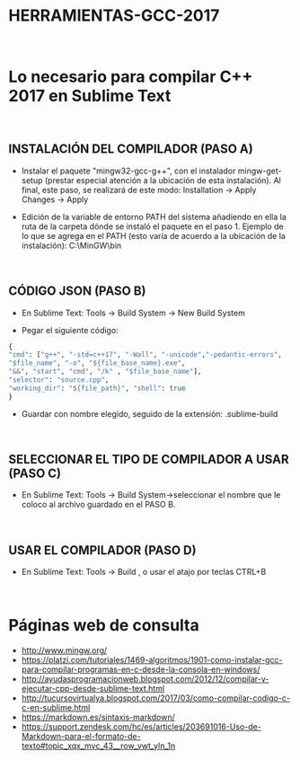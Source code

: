# HERRAMIENTAS-GCC-2017

&nbsp;

# Lo necesario para compilar C++ 2017 en Sublime Text

&nbsp;
&nbsp;

## INSTALACIÓN DEL COMPILADOR (PASO A)

* Instalar el paquete "mingw32-gcc-g++", con el instalador mingw-get-setup
(prestar especial atención a la ubicación de esta instalación).
Al final, este paso, se realizará de este modo:
Installation -> Apply Changes -> Apply

* Edición de la variable de entorno PATH del sistema añadiendo en ella 
la ruta de la carpeta dónde se instaló el paquete en el paso 1.
Ejemplo de lo que se agrega en el PATH (esto varía de acuerdo a la ubicación de la instalación):
C:\MinGW\bin

&nbsp;
&nbsp;

## CÓDIGO JSON (PASO B)

* En Sublime Text:
Tools -> Build System -> New Build System 

* Pegar el siguiente código:

```boo
{
"cmd": ["g++", "-std=c++17", "-Wall", "-unicode","-pedantic-errors", 
"$file_name", "-o", "${file_base_name}.exe",
"&&", "start", "cmd", "/k" , "$file_base_name"], 	
"selector": "source.cpp",
"working_dir": "${file_path}", "shell": true
}
```

* Guardar con nombre elegido, seguido de la extensión:
.sublime-build

&nbsp;
&nbsp;

## SELECCIONAR EL TIPO DE COMPILADOR A USAR (PASO C)
 
* En Sublime Text:
Tools -> Build System->seleccionar el nombre que le coloco al archivo guardado en el PASO B.

&nbsp;
&nbsp;

## USAR EL COMPILADOR (PASO D)

* En Sublime Text:
Tools -> Build , o usar el atajo por teclas CTRL+B

&nbsp;
&nbsp;

# Páginas web de consulta 
+ <http://www.mingw.org/>  
+ <https://platzi.com/tutoriales/1469-algoritmos/1901-como-instalar-gcc-para-compilar-programas-en-c-desde-la-consola-en-windows/>  
+ <http://ayudasprogramacionweb.blogspot.com/2012/12/compilar-y-ejecutar-cpp-desde-sublime-text.html>  
+ <http://tucursovirtualya.blogspot.com/2017/03/como-compilar-codigo-c-c-en-sublime.html>  
+ <https://markdown.es/sintaxis-markdown/>  
+ <https://support.zendesk.com/hc/es/articles/203691016-Uso-de-Markdown-para-el-formato-de-texto#topic_xqx_mvc_43__row_vwt_yln_1n>
